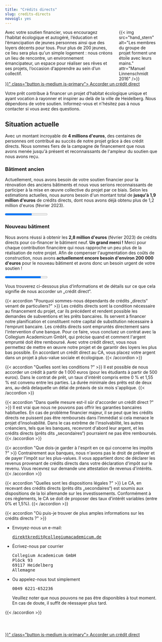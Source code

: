 ```yaml
---
title: "Crédits directs"
slug: credits-directs
novoigl: yes
---
```


<div class="columns">
  <div class="column">
    Avec votre soutien financier, vous encouragez l‘habitat écologique et autogéré, l‘éducation et l‘émancipation de jeunes personnes ainsi que des loyers décents pour tous. Pour plus de 200 jeunes, ce lieu sera plus qu'un simple logement : nous créons un lieu de rencontre, un environnement émancipateur, un espace pour réaliser ses rêves et ses projets, l‘occasion d‘apprendre au sein d‘un collectif.
  </div>
  <div class="column">
    {{< img src="hand_stern" alt="Les membres du groupe de projet forment une étoile avec leurs mains." attr="Manuel Linnenschmidt 2016" />}}
  </div>
</div>

<div class="buttons is-centered">
    <a href="{{< relref "/pages/unterstuetzen/direktkredit-geben" >}}" class="button is-medium is-primary">
        <span class="icon">
            <i class="icon-heart"></i>
        </span>
        <span>Accorder un crédit direct</span>
    </a>
</div>

Votre prêt contribue à financer un projet d‘habitat écologique unique et ayant vocation à rayonner et inspirer au delà de la ville de Heidelberg. Nous dépendons de votre soutien. Informez-vous et n'hésitez pas à nous contacter si vous avez des questions.

## Situation actuelle

Avec un montant incroyable de **4 millions d'euros**, des centaines de personnes ont contribué au succès de notre projet grâce à des crédit directs.
Nous sommes fiers de la campagne de financement que nous avons menée jusqu'à présent et reconnaissants de l'ampleur du soutien que nous avons reçu.

### Bâtiment ancien

Actuellement, nous avons besoin de votre soutien financier pour la rénovation des anciens bâtiments et nous vous serions
reconnaissants de participer à la mise en œuvre collective du projet par ce biais.
Selon les estimations actuelles, nous aurons besoin d'un montant total de **jusqu'à 1,9 million d'euros** de crédits 
directs, dont nous avons déjà obtenu plus de 1,2 million d'euros (février 2023).

<progress class="progress is-large is-primary" value="1200" max="1900"></progress>

### Nouveau bâtiment

Nous avons réussi à obtenir les **2,8 million d'euros** (février 2023) de crédits directs pour co-financer le 
bâtiment neuf. **Un grand merci !** Merci pour chaque contribution financière qui nous rapproche un peu plus de la 
réalisation de notre projet.
Afin de compenser l'augmentation des coûts de construction, nous avons **actuellement encore besoin d'environ 
200 000 d'euros** pour le nouveau bâtiment et avons donc un besoin urgent de votre soutien !

<progress class="progress is-large is-primary" value="2800" max="3300"></progress>

Vous trouverez ci-dessous plus d‘informations et de détails sur ce que cela signifie de nous accorder un „crédit direct“.

{{< accordion "Pourquoi sommes-nous dépendants de crédits „directs“ venant de particuliers?" >}}
Les crédits directs sont la condition nécessaire au financement du projet, car ils précédent et rendent possible les demandes de subventions et les prêts bancaires. Ils servent à financer notre planification et constituent notre capital de substitution nécessaire à l‘emprunt bancaire. Les crédits directs sont empruntés directement sans l'intervention d'une banque. Pour ce faire, vous concluez un contrat avec la Collegium Academicum GmbH, qui précise quand et comment l'argent emprunté doit être remboursé. Avec votre crédit direct, vous nous permettez de mettre en œuvre notre projet et de garantir des loyers les plus bas possible. En accordant un crédit direct au CA, vous placez votre argent dans un projet à plus-value sociale et écologique.
{{< /accordion >}}

{{< accordion "Quelles sont les conditions ?" >}}
Il est possible de nous accorder un crédit à partir de 1 000 euros (pour les étudiants à partir de 500 euros). Dans le contrat de prêt, un taux d'intérêt compris entre 0 % et 1,55 % est convenu entre les parties. La durée minimale des prêts est de deux ans, au-delà delaquelle un délai de préavis de six mois s'applique.
{{< /accordion >}}

{{< accordion "Dans quelle mesure est-il sûr d'accorder un crédit direct ?" >}}
Il est vrai que nous ne pouvons pas offrir les garanties bancaires habituelles. En cas de problème financier majeur, il se peut que les crédits directs ne puissent pas être remboursés dans l‘immédiat si cela menace le projet d‘insolvabilité. Dans le cas extrême de l'insolvabilité, les autres créanciers, tels que les banques, recevront d'abord leur argent, et les crédits directs (prêts dits „secondaires“) pourraient ne pas être remboursés.
{{< /accordion >}}

{{< accordion "Que dois-je garder à l'esprit en ce qui concerne les impôts ?" >}}
Contrairement aux banques, nous n'avons pas le droit de prélever et de payer l'impôt sur les plus-values. Il vous appartient donc de déclarer les revenus provenant de crédits directs dans votre déclaration d'impôt sur le revenu. Vous recevrez sur demande une attestation de revenus d'intérêts.
{{< /accordion >}}

{{< accordion "Quelles sont les dispositions légales ?" >}}
Le CA, en recevant des crédits directs (prêts dits „secondaires“) est soumis aux dispositions de la loi allemande sur les investissements. Conformément à ces règlements, le CA se doit de proposer des taux d'intérêt variables (entre 0% et 1,5%).
{{< /accordion >}}

{{< accordion "Où puis-je trouver de plus amples informations sur les crédits directs ?" >}}
<ul>
  <li>Envoyez-nous un e-mail:
    <pre><a href="mailto:direktkredit@collegiumacademicum.de">direktkredit@collegiumacademicum.de</a></pre>
  </li>
  <li>Écrivez-nous par courrier
    <pre>Collegium Academicum GmbH
Plöck 93
69117 Heidelberg
Allemagne</pre>
  </li>
  <li>Ou appelez-nous tout simplement
    <pre>0049 6221-652236</pre>
    <p> Veuillez noter que nous pouvons ne pas être disponibles à tout moment. En cas de doute, il suffit de réessayer plus tard.</p>
  </li>
</ul>
{{< /accordion >}}

<div class="buttons is-centered" style="margin-top:4em;">
    <a href="{{< relref "/pages/unterstuetzen/direktkredit-geben" >}}" class="button is-medium is-primary">
        <span class="icon">
            <i class="icon-heart"></i>
        </span>
        <span>Accorder un crédit direct</span>
    </a>
</div>
